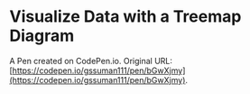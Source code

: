 # Visualize Data with a Treemap Diagram

A Pen created on CodePen.io. Original URL: [https://codepen.io/gssuman111/pen/bGwXjmy](https://codepen.io/gssuman111/pen/bGwXjmy).



